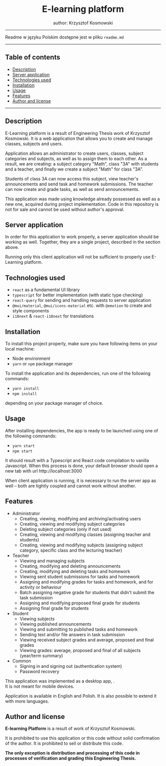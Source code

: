 <div align="center">

# E-learning platform

author: Krzysztof Kosmowski

</div>

---

Readme w języku Polskim dostępne jest w pliku `readme.md`

---

## Table of contents

- [Description](#description)
- [Server application](#server-application)
- [Technologies used](#technologies-used)
- [Installation](#installation)
- [Usage](#usage)
- [Features](#features)
- [Author and license](#author-and-license)

---

## Description

E-Learning platform is a result of Engineering Thesis work of Krzysztof Kosmowski. It is a web application that allows
you to create and manage classes, subjects and users.

Application allows an administrator to create users, classes, subject categories and subjects, as well as to assign them
to each other. As a result, we are creating: a subject category "Math", class "3A" with students and a teacher, and
finally we create a subject "Math" for class "3A".

Students of class 3A can now access this subject, view teacher's announcements and send task and homework submissions.
The teacher can now create and grade tasks, as well as send announcements.

This application was made using knowledge already possessed as well as a new one, acquired during project
implementation. Code in this repository is not for sale and cannot be used without author's approval.

## Server application

In order for this application to work properly, a server application should be working as well. Together, they are a
single project, described in the section above.

Running only this client application will not be sufficient to properly use E-Learning platform.

## Technologies used

- `react` as a fundamental UI library
- `typescript` for better implementation (with static type checking)
- `react-query` for sending and handling requests to server application
- `@mui/material`, `@mui/icons-material` etc. with `@emotion` to create and style components
- `i18next` & `react-i18next` for translations

## Installation

To install this project properly, make sure you have following items on your local machine:

- Node environment
- `yarn` or `npm` package manager

To install the application and its dependencies, run one of the following commands:

- `yarn install`
- `npm install`

depending on your package manager of choice.

## Usage

After installing dependencies, the app is ready to be launched using one of the following commands:

- `yarn start`
- `npm start`

It should result with a Typescript and React code compilation to vanilla Javascript. When this process is done, your
default browser should open a new tab with url http://localhost:3000

When client application is running, it is necessary to run the server app as well – both are tightly coupled and cannot
work without another.

## Features

- Administrator
  - Creating, viewing, modifying and archiving/activating users
  - Creating, viewing and modifying subject categories
  - Deleting subject categories (only if not used)
  - Creating, viewing and modifying classes (assigning teacher and students)
  - Creating, viewing and modifying subjects (assigning subject category, specific class and the lecturing teacher)
- Teacher
  - Viewing and managing subjects
  - Creating, modifying and deleting announcements
  - Creating, modifying and deleting tasks and homework
  - Viewing sent student submissions for tasks and homework
  - Assigning and modifying grades for tasks and homework, and for activity or behaviour
  - Batch assigning negative grade for students that didn't submit the task submission
  - Assigning and modifying proposed final grade for students
  - Assigning final grade for students
- Student
  - Viewing subjects
  - Viewing published announcements
  - Viewing and submitting to published tasks and homework
  - Sending text and/or file answers in task submission
  - Viewing received subject grades and average, proposed and final grades
  - Viewing grades: average, proposed and final of all subjects (year/term summary)
- Common
  - Signing in and signing out (authentication system)
  - Password recovery

This application was implemented as a desktop app, .<br />
It is not meant for mobile devices.

Application is available in English and Polish. It is also possible to extend it with more languages.

## Author and license

**E-learning Platform** is a result of work of Krzysztof Kosmowski.

It is prohibited to use this application or this code without solid confirmation of the author. It is prohibited to sell
or distribute this code.

**The only exception is distribution and processing of this code in processes of verification and grading this
Engineering Thesis.**

